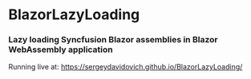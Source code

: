 # BlazorLazyLoading
### Lazy loading Syncfusion Blazor assemblies in Blazor WebAssembly application
Running live at: https://sergeydavidovich.github.io/BlazorLazyLoading/
